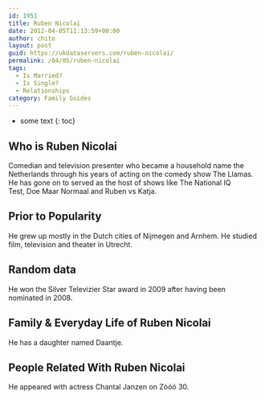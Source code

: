 ```yaml
---
id: 1951
title: Ruben Nicolai
date: 2012-04-05T11:13:59+00:00
author: chito
layout: post
guid: https://ukdataservers.com/ruben-nicolai/
permalink: /04/05/ruben-nicolai
tags:
  - Is Married?
  - Is Single?
  - Relationships
category: Family Guides
---
```


* some text
{: toc}
          
          
## Who is  Ruben Nicolai
                  
                  
                  
Comedian and television presenter who became a household name the Netherlands through his years of acting on the comedy show The Llamas. He has gone on to served as the host of shows like The National IQ Test, Doe Maar Normaal and Ruben vs Katja.
                  
                
                
                
## Prior to Popularity 
                  
                  
                  
He grew up mostly in the Dutch cities of Nijmegen and Arnhem. He studied film, television and theater in Utrecht. 
                  
                
                
                
## Random data 
                  
                  
                  
He won the Silver Televizier Star award in 2009 after having been nominated in 2008.
                  
                
                
                
## Family & Everyday Life of Ruben Nicolai
                  
                  
                  
He has a daughter named Daantje. 
                  
                
                
                
## People Related With  Ruben Nicolai
                  
                  
                  
He appeared with actress Chantal Janzen on Zóóó 30. 
                  
                
              
            
          
          
          
    
    
  
